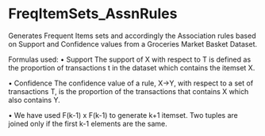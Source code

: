 # FreqItemSets_AssnRules
Generates Frequent Items sets and accordingly the Association rules based on Support and Confidence values from a Groceries Market Basket Dataset.

Formulas used:
•	Support
The support of X with respect to T is defined as the proportion of transactions t in the dataset which contains the itemset X.
	
•	Confidence
The confidence value of a rule, X->Y, with respect to a set of transactions T, is the proportion of the transactions that contains X which also contains Y.

•	We have used F(k-1) x F(k-1) to generate k+1 itemset. Two tuples are joined only if the first k-1 elements are the same.
